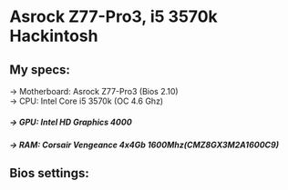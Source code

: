 # Asrock Z77-Pro3, i5 3570k Hackintosh
## My specs:
-> Motherboard: Asrock Z77-Pro3 (Bios 2.10)   
-> CPU: Intel Core i5 3570k (OC 4.6 Ghz)    
##### -> GPU: Intel HD Graphics 4000
##### -> RAM: Corsair Vengeance 4x4Gb 1600Mhz(CMZ8GX3M2A1600C9)

## Bios settings:
